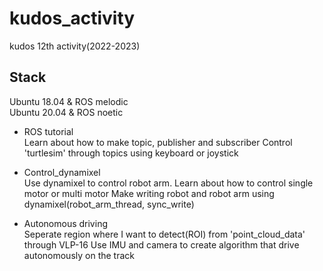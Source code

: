 # kudos_activity
kudos 12th activity(2022-2023)

## Stack
Ubuntu 18.04 & ROS melodic<br/>
Ubuntu 20.04 & ROS noetic

- ROS tutorial<br/>
  Learn about how to make topic, publisher and subscriber
  Control 'turtlesim' through topics using keyboard or joystick

- Control_dynamixel<br/>
  Use dynamixel to control robot arm. Learn about how to control single motor or multi motor
  Make writing robot and robot arm using dynamixel(robot_arm_thread, sync_write)

- Autonomous driving<br/>
  Seperate region where I want to detect(ROI) from 'point_cloud_data' through VLP-16
  Use IMU and camera to create algorithm that drive autonomously on the track
